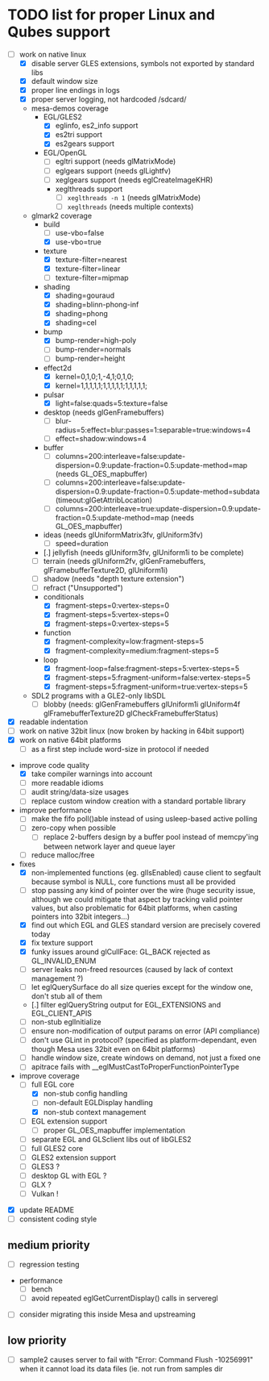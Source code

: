 # TODO list for proper Linux and Qubes support

- [ ] work on native linux
  - [x] disable server GLES extensions, symbols not exported by standard libs
  - [x] default window size
  - [x] proper line endings in logs
  - [x] proper server logging, not hardcoded /sdcard/
  - mesa-demos coverage
    - EGL/GLES2
      - [x] eglinfo, es2_info support
      - [x] es2tri support
      - [x] es2gears support
    - EGL/OpenGL
      - [ ] egltri support (needs glMatrixMode)
      - [ ] eglgears support (needs glLightfv)
      - [ ] xeglgears support (needs eglCreateImageKHR)
      - xeglthreads support
        - [ ] `xeglthreads -n 1` (needs glMatrixMode)
        - [ ] `xeglthreads` (needs multiple contexts)
  - glmark2 coverage
    - build
      - [ ] use-vbo=false
      - [x] use-vbo=true
    - texture
      - [x] texture-filter=nearest
      - [x] texture-filter=linear
      - [ ] texture-filter=mipmap
    - shading
      - [x] shading=gouraud
      - [x] shading=blinn-phong-inf
      - [x] shading=phong
      - [x] shading=cel
    - bump
      - [x] bump-render=high-poly
      - [ ] bump-render=normals
      - [ ] bump-render=height
    - effect2d
      - [x] kernel=0,1,0;1,-4,1;0,1,0;
      - [x] kernel=1,1,1,1,1;1,1,1,1,1;1,1,1,1,1;
    - pulsar
      - [x] light=false:quads=5:texture=false
    - desktop (needs glGenFramebuffers)
      - [ ] blur-radius=5:effect=blur:passes=1:separable=true:windows=4
      - [ ] effect=shadow:windows=4
    - buffer
      - [ ] columns=200:interleave=false:update-dispersion=0.9:update-fraction=0.5:update-method=map (needs GL_OES_mapbuffer)
      - [ ] columns=200:interleave=false:update-dispersion=0.9:update-fraction=0.5:update-method=subdata (timeout:glGetAttribLocation)
      - [ ] columns=200:interleave=true:update-dispersion=0.9:update-fraction=0.5:update-method=map (needs GL_OES_mapbuffer)
    - ideas (needs glUniformMatrix3fv, glUniform3fv)
      - [ ] speed=duration
    - [.] jellyfish (needs glUniform3fv, glUniform1i to be complete)
    - [ ] terrain (needs glUniform2fv, glGenFramebuffers, glFramebufferTexture2D, glUniform1i)
    - [ ] shadow (needs "depth texture extension")
    - [ ] refract ("Unsupported")
    - conditionals
      - [x] fragment-steps=0:vertex-steps=0
      - [x] fragment-steps=5:vertex-steps=0
      - [x] fragment-steps=0:vertex-steps=5
    - function
      - [x] fragment-complexity=low:fragment-steps=5
      - [x] fragment-complexity=medium:fragment-steps=5
    - loop
      - [x] fragment-loop=false:fragment-steps=5:vertex-steps=5
      - [x] fragment-steps=5:fragment-uniform=false:vertex-steps=5
      - [x] fragment-steps=5:fragment-uniform=true:vertex-steps=5
  - SDL2 programs with a GLE2-only libSDL
    - [ ] blobby (needs: glGenFramebuffers glUniform1i glUniform4f glFramebufferTexture2D
                  glCheckFramebufferStatus)
- [x] readable indentation
- [ ] work on native 32bit linux (now broken by hacking in 64bit support)
- [x] work on native 64bit platforms
  - [ ] as a first step include word-size in protocol if needed
- improve code quality
  - [x] take compiler warnings into account
  - [ ] more readable idioms
  - [ ] audit string/data-size usages
  - [ ] replace custom window creation with a standard portable library
- improve performance
  - [ ] make the fifo poll()able instead of using usleep-based active polling
  - [ ] zero-copy when possible
    - [ ] replace 2-buffers design by a buffer pool instead of memcpy'ing between
          network layer and queue layer
  - [ ] reduce malloc/free
- fixes
  - [x] non-implemented functions (eg. glIsEnabled) cause client to segfault because
        symbol is NULL, core functions must all be provided
  - [ ] stop passing any kind of pointer over the wire (huge security issue, although
        we could mitigate that aspect by tracking valid pointer values, but also
        problematic for 64bit platforms, when casting pointers into 32bit integers...)
  - [x] find out which EGL and GLES standard version are precisely covered today
  - [x] fix texture support
  - [x] funky issues around glCullFace: GL_BACK rejected as GL_INVALID_ENUM
  - [ ] server leaks non-freed resources (caused by lack of context management ?)
  - [ ] let eglQuerySurface do all size queries except for the window one, don't stub
        all of them
  - [.] filter eglQueryString output for EGL_EXTENSIONS and EGL_CLIENT_APIS
  - [ ] non-stub eglInitialize
  - [ ] ensure non-modification of output params on error (API compliance)
  - [ ] don't use GLint in protocol? (specified as platform-dependant, even though
        Mesa uses 32bit even on 64bit platforms)
  - [ ] handle window size, create windows on demand, not just a fixed one
  - [ ] apitrace fails with __eglMustCastToProperFunctionPointerType
- improve coverage
  - [ ] full EGL core
    - [x] non-stub config handling
    - [ ] non-default EGLDisplay handling
    - [x] non-stub context management
  - [ ] EGL extension support
    - [ ] proper GL_OES_mapbuffer implementation
  - [ ] separate EGL and GLSclient libs out of libGLES2
  - [ ] full GLES2 core
  - [ ] GLES2 extension support
  - [ ] GLES3 ?
  - [ ] desktop GL with EGL ?
  - [ ] GLX ?
  - [ ] Vulkan !
- [x] update README
- [ ] consistent coding style

## medium priority

- [ ] regression testing
- performance
  - [ ] bench
  - [ ] avoid repeated eglGetCurrentDisplay() calls in serveregl
- [ ] consider migrating this inside Mesa and upstreaming

## low priority

- [ ] sample2 causes server to fail with "Error: Command Flush -10256991" when
      it cannot load its data files (ie. not run from samples dir

